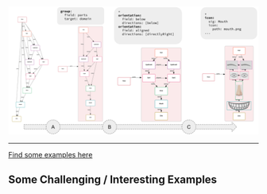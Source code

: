 
![Teaser Image](img/teaser.png)

---

[Find some examples here](https://github.com/sidprasad/copeanddrag/tree/main/examples)


## Some Challenging / Interesting Examples